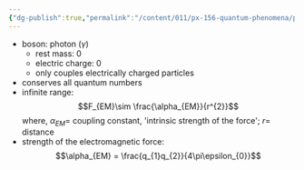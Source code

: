 ```yaml
---
{"dg-publish":true,"permalink":"/content/011/px-156-quantum-phenomena/px-156-b-particle-physics/px-156-h-aspects-of-the-forces/px-156-h1-the-electromagnetic-force/","noteIcon":"1","created":"2025-08-27T13:14:00.807+01:00","updated":"2024-11-26T20:03:14.000+00:00"}
---
```


- boson: photon ($\gamma$)
	- rest mass: $0$
	- electric charge: $0$
	- only couples electrically charged particles
- conserves all quantum numbers
- infinite range: 
$$F_{EM}\sim \frac{\alpha_{EM}}{r^{2}}$$
	where, $\alpha_{EM}=$ coupling constant, 'intrinsic strength of the force'; $r=$ distance
- strength of the electromagnetic force: 
$$\alpha_{EM} = \frac{q_{1}q_{2}}{4\pi\epsilon_{0}}$$
